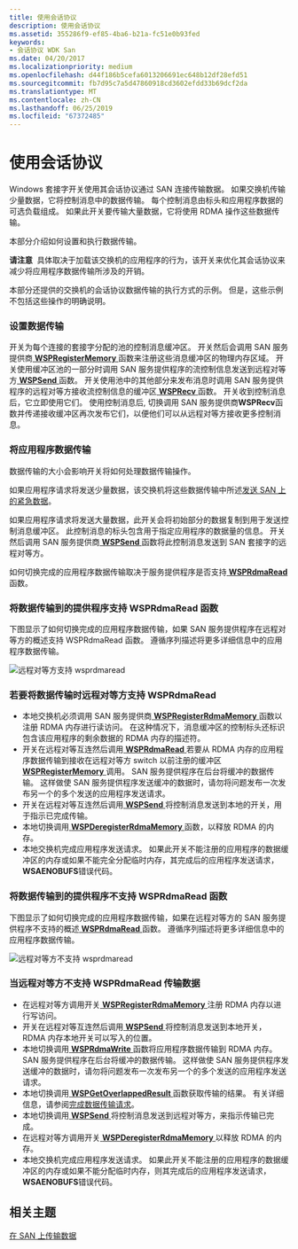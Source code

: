```yaml
---
title: 使用会话协议
description: 使用会话协议
ms.assetid: 355286f9-ef85-4ba6-b21a-fc51e0b93fed
keywords:
- 会话协议 WDK San
ms.date: 04/20/2017
ms.localizationpriority: medium
ms.openlocfilehash: d44f186b5cefa6013206691ec648b12df28efd51
ms.sourcegitcommit: fb7d95c7a5d47860918cd3602efdd33b69dcf2da
ms.translationtype: MT
ms.contentlocale: zh-CN
ms.lasthandoff: 06/25/2019
ms.locfileid: "67372485"
---
```

# <a name="using-session-protocol"></a>使用会话协议





Windows 套接字开关使用其会话协议通过 SAN 连接传输数据。 如果交换机传输少量数据，它将控制消息中的数据传输。 每个控制消息由标头和应用程序数据的可选负载组成。 如果此开关要传输大量数据，它将使用 RDMA 操作这些数据传输。

本部分介绍如何设置和执行数据传输。

**请注意**  具体取决于加载该交换机的应用程序的行为，该开关来优化其会话协议来减少将应用程序数据传输所涉及的开销。

 

本部分还提供的交换机的会话协议数据传输的执行方式的示例。 但是，这些示例不包括这些操作的明确说明。

### <a name="setting-up-a-data-transfer"></a>设置数据传输

开关为每个连接的套接字分配的池的控制消息缓冲区。 开关然后会调用 SAN 服务提供商[ **WSPRegisterMemory** ](https://docs.microsoft.com/previous-versions/windows/hardware/network/ff566311(v=vs.85))函数来注册这些消息缓冲区的物理内存区域。 开关使用缓冲区池的一部分时调用 SAN 服务提供程序的流控制信息发送到远程对等方[ **WSPSend** ](https://docs.microsoft.com/previous-versions/windows/hardware/network/ff566316(v=vs.85))函数。 开关使用池中的其他部分来发布消息时调用 SAN 服务提供程序的远程对等方接收流控制信息的缓冲区[ **WSPRecv** ](https://docs.microsoft.com/previous-versions/windows/hardware/network/ff566309(v=vs.85))函数。 开关收到控制消息后，它立即使用它们。 使用控制消息后, 切换调用 SAN 服务提供商**WSPRecv**函数并传递接收缓冲区再次发布它们，以便他们可以从远程对等方接收更多控制消息。

### <a name="transferring-application-data"></a>将应用程序数据传输

数据传输的大小会影响开关将如何处理数据传输操作。

如果应用程序请求将发送少量数据，该交换机将这些数据传输中所述[发送 SAN 上的紧急数据](sending-urgent-data-on-a-san.md)。

如果应用程序请求将发送大量数据，此开关会将初始部分的数据复制到用于发送控制消息缓冲区。 此控制消息的标头包含用于指定应用程序的数据量的信息。 开关然后调用 SAN 服务提供商[ **WSPSend** ](https://docs.microsoft.com/previous-versions/windows/hardware/network/ff566316(v=vs.85))函数将此控制消息发送到 SAN 套接字的远程对等方。

如何切换完成的应用程序数据传输取决于服务提供程序是否支持[ **WSPRdmaRead** ](https://docs.microsoft.com/previous-versions/windows/hardware/network/ff566304(v=vs.85))函数。

### <a name="data-transfer-to-a-provider-that-supports-the-wsprdmaread-function"></a>将数据传输到的提供程序支持 WSPRdmaRead 函数

下图显示了如何切换完成的应用程序数据传输，如果 SAN 服务提供程序在远程对等方的概述支持 WSPRdmaRead 函数。 遵循序列描述将更多详细信息中的应用程序数据传输。

![远程对等方支持 wsprdmaread](images/wsprdmaread.png)

### <a name="to-transfer-data-when-the-remote-peer-supports-wsprdmaread"></a>若要将数据传输时远程对等方支持 WSPRdmaRead

-   本地交换机必须调用 SAN 服务提供商[ **WSPRegisterRdmaMemory** ](https://docs.microsoft.com/previous-versions/windows/hardware/network/ff566313(v=vs.85))函数以注册 RDMA 内存进行读访问。 在这种情况下，消息缓冲区的控制标头还标识包含该应用程序的剩余数据的 RDMA 内存的描述符。
-   开关在远程对等互连然后调用[ **WSPRdmaRead** ](https://docs.microsoft.com/previous-versions/windows/hardware/network/ff566304(v=vs.85))若要从 RDMA 内存的应用程序数据传输到接收在远程对等方 switch 以前注册的缓冲区[**WSPRegisterMemory** ](https://docs.microsoft.com/previous-versions/windows/hardware/network/ff566311(v=vs.85))调用。 SAN 服务提供程序在后台将缓冲的数据传输。 这样做使 SAN 服务提供程序发送缓冲的数据时，请勿将问题发布一次发布另一个的多个发送的应用程序发送请求。
-   开关在远程对等互连然后调用[ **WSPSend** ](https://docs.microsoft.com/previous-versions/windows/hardware/network/ff566316(v=vs.85))将控制消息发送到本地的开关，用于指示已完成传输。
-   本地切换调用[ **WSPDeregisterRdmaMemory** ](https://docs.microsoft.com/previous-versions/windows/hardware/network/ff566281(v=vs.85))函数，以释放 RDMA 的内存。
-   本地交换机完成应用程序发送请求。 如果此开关不能注册的应用程序的数据缓冲区的内存或如果不能完全分配临时内存，其完成后的应用程序发送请求， **WSAENOBUFS**错误代码。

### <a name="data-transfer-to-a-provider-that-does-not-support-the-wsprdmaread-function"></a>将数据传输到的提供程序不支持 WSPRdmaRead 函数

下图显示了如何切换完成的应用程序数据传输，如果在远程对等方的 SAN 服务提供程序不支持的概述[ **WSPRdmaRead** ](https://docs.microsoft.com/previous-versions/windows/hardware/network/ff566304(v=vs.85))函数。 遵循序列描述将更多详细信息中的应用程序数据传输。

![远程对等方不支持 wsprdmaread](images/wsprdmaread2.png)

### <a name="to-transfer-data-when-the-remote-peer-does-not-support-wsprdmaread"></a>当远程对等方不支持 WSPRdmaRead 传输数据

-   在远程对等方调用开关[ **WSPRegisterRdmaMemory** ](https://docs.microsoft.com/previous-versions/windows/hardware/network/ff566313(v=vs.85))注册 RDMA 内存以进行写访问。
-   开关在远程对等互连然后调用[ **WSPSend** ](https://docs.microsoft.com/previous-versions/windows/hardware/network/ff566316(v=vs.85))将控制消息发送到本地开关，RDMA 内存本地开关可以写入的位置。
-   本地切换调用[ **WSPRdmaWrite** ](https://docs.microsoft.com/previous-versions/windows/hardware/network/ff566306(v=vs.85))函数将应用程序数据传输到 RDMA 内存。 SAN 服务提供程序在后台将缓冲的数据传输。 这样做使 SAN 服务提供程序发送缓冲的数据时，请勿将问题发布一次发布另一个的多个发送的应用程序发送请求。
-   本地切换调用[ **WSPGetOverlappedResult** ](https://docs.microsoft.com/previous-versions/windows/hardware/network/ff566288(v=vs.85))函数获取传输的结果。 有关详细信息，请参阅[完成数据传输请求](completing-data-transfer-requests.md)。
-   本地切换调用[ **WSPSend** ](https://docs.microsoft.com/previous-versions/windows/hardware/network/ff566316(v=vs.85))将控制消息发送到远程对等方，来指示传输已完成。
-   在远程对等方调用开关[ **WSPDeregisterRdmaMemory** ](https://docs.microsoft.com/previous-versions/windows/hardware/network/ff566281(v=vs.85))以释放 RDMA 的内存。
-   本地交换机完成应用程序发送请求。 如果此开关不能注册的应用程序的数据缓冲区的内存或如果不能分配临时内存，则其完成后的应用程序发送请求， **WSAENOBUFS**错误代码。

## <a name="related-topics"></a>相关主题


[在 SAN 上传输数据](transferring-data-on-a-san.md)

 

 






